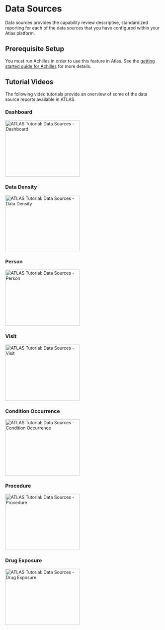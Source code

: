 # Data Sources

Data sources provides the capability review descriptive, standardized reporting for each of the data sources that you have configured within your Atlas platform. 

## Prerequisite Setup

You must run Achilles in order to use this feature in Atlas. See the [getting started guide for Achilles](https://github.com/OHDSI/Achilles#getting-started) for more details.

## Tutorial Videos

The following video tutorials provide an overview of some of the data source reports available in ATLAS.

### Dashboard

<a href="https://youtu.be/Cueuvq0-xXc" target="_blank"><img src="https://img.youtube.com/vi/Cueuvq0-xXc/0.jpg" alt="ATLAS Tutorial: Data Sources - Dashboard" width="240" height="180"/></a>

### Data Density

<a href="https://youtu.be/8amxu-5hUoY" target="_blank"><img src="https://img.youtube.com/vi/8amxu-5hUoY/0.jpg" alt="ATLAS Tutorial: Data Sources - Data Density" width="240" height="180"/></a>

### Person

<a href="https://youtu.be/qJcva2a5U80" target="_blank"><img src="https://img.youtube.com/vi/qJcva2a5U80/0.jpg" alt="ATLAS Tutorial: Data Sources - Person" width="240" height="180"/></a>

### Visit

<a href="https://youtu.be/arFCClkzacA" target="_blank"><img src="https://img.youtube.com/vi/arFCClkzacA/0.jpg" alt="ATLAS Tutorial: Data Sources - Visit" width="240" height="180" /></a>

### Condition Occurrence

<a href="https://youtu.be/24QZzHA35Cc" target="_blank"><img src="https://img.youtube.com/vi/24QZzHA35Cc/0.jpg" alt="ATLAS Tutorial: Data Sources - Condition Occurrence" width="240" height="180"/></a>

### Procedure

<a href="https://youtu.be/dZqOYV6vFWc" target="_blank"><img src="https://img.youtube.com/vi/dZqOYV6vFWc/0.jpg" alt="ATLAS Tutorial: Data Sources - Procedure" width="240" height="180"/></a>

### Drug Exposure

<a href="https://youtu.be/u5zOHIt-tvQ" target="_blank"><img src="https://img.youtube.com/vi/u5zOHIt-tvQ/0.jpg" alt="ATLAS Tutorial: Data Sources - Drug Exposure" width="240" height="180"/></a>
